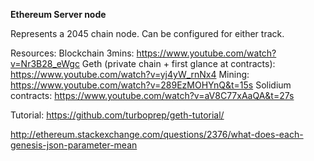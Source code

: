 **Ethereum Server node**

Represents a 2045 chain node. Can be configured for either track.

Resources:
Blockchain 3mins:
https://www.youtube.com/watch?v=Nr3B28_eWgc
Geth (private chain + first glance at contracts):
https://www.youtube.com/watch?v=yj4yW_rnNx4
Mining:
https://www.youtube.com/watch?v=289EzMOHYnQ&t=15s
Solidium contracts:
https://www.youtube.com/watch?v=aV8C77xAaQA&t=27s

Tutorial:
https://github.com/turboprep/geth-tutorial/


http://ethereum.stackexchange.com/questions/2376/what-does-each-genesis-json-parameter-mean
